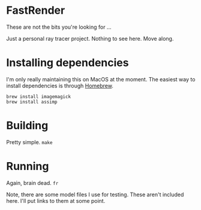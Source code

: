 # FastRender

These are not the bits you're looking for ...

Just a personal ray tracer project. Nothing to see here. Move along.

# Installing dependencies

I'm only really maintaining this on MacOS at the moment. The easiest way to install dependencies is through [Homebrew](http://brew.sh/).

```
brew install imagemagick
brew install assimp
```

# Building

Pretty simple. `make`

# Running

Again, brain dead. `fr`

Note, there are some model files I use for testing. These aren't included here. I'll put links to them at some point.

